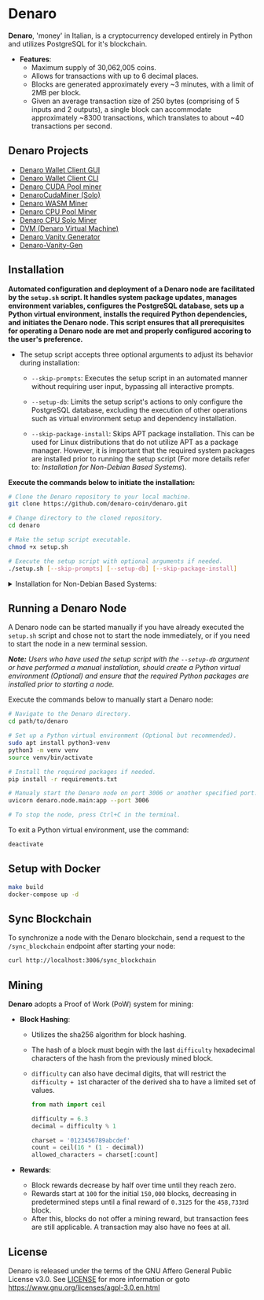 # Denaro
**Denaro**, 'money' in Italian, is a cryptocurrency developed entirely in Python and utilizes PostgreSQL for it's blockchain.

* **Features**: 
  * Maximum supply of 30,062,005 coins.
  * Allows for transactions with up to 6 decimal places.
  * Blocks are generated approximately every ~3 minutes, with a limit of 2MB per block.
  * Given an average transaction size of 250 bytes (comprising of 5 inputs and 2 outputs), a single block can accommodate approximately ~8300 transactions, which translates to about ~40 transactions per second.

## Denaro Projects
* [Denaro Wallet Client GUI](https://github.com/The-Sycorax/DenaroWalletClient-GUI)
* [Denaro Wallet Client CLI](https://github.com/The-Sycorax/DenaroWalletClient)
* [Denaro CUDA Pool miner](https://github.com/1460293896/denaro-cuda-miner)
* [DenaroCudaMiner (Solo)](https://github.com/witer33/denarocudaminer)
* [Denaro WASM Miner](https://github.com/geiccobs/denaro-wasm-miner)
* [Denaro CPU Pool Miner](https://github.com/geiccobs/denaro-pool-miner)
* [Denaro CPU Solo Miner](https://github.com/geiccobs/denaro-solo-miner)
* [DVM (Denaro Virtual Machine)](https://github.com/denaro-coin/dvm)
* [Denaro Vanity Generator](https://github.com/The-Sycorax/Denaro-Vanity-Generator)
* [Denaro-Vanity-Gen](https://github.com/Avecci-Claussen/Denaro-Vanity-Gen)
  
## Installation
**Automated configuration and deployment of a Denaro node are facilitated by the `setup.sh` script. It handles system package updates, manages environment variables, configures the PostgreSQL database, sets up a Python virtual environment, installs the required Python dependencies, and initiates the Denaro node. This script ensures that all prerequisites for operating a Denaro node are met and properly configured accoring to the user's preference.**
 
- The setup script accepts three optional arguments to adjust its behavior during installation:

  - `--skip-prompts`: Executes the setup script in an automated manner without requiring user input, bypassing all interactive prompts.
  
  - `--setup-db`: Limits the setup script's actions to only configure the PostgreSQL database, excluding the execution of other operations such as virtual environment setup and dependency installation.

  - `--skip-package-install`: Skips APT package installation. This can be used for Linux distributions that do not utilize APT as a package manager. However, it is important that the required system packages are installed prior to running the setup script (For more details refer to: *Installation for Non-Debian Based Systems*).

**Execute the commands below to initiate the installation:**

  ```bash
  # Clone the Denaro repository to your local machine.
  git clone https://github.com/denaro-coin/denaro.git
  
  # Change directory to the cloned repository.
  cd denaro
  
  # Make the setup script executable.
  chmod +x setup.sh
  
  # Execute the setup script with optional arguments if needed.
  ./setup.sh [--skip-prompts] [--setup-db] [--skip-package-install]
  ```

<details>
<summary>Installation for Non-Debian Based Systems:</summary>

<dl><dd>
<dl><dd>

 The setup script is designed for Linux distributions that utilize `apt` as their package manager (e.g. Debian/Ubuntu). If system package installation is unsuccessful, it may be due to the absence of apt on your system. In which case, the required system packages must be installed manually. Below you will find a list of the required system packages.

<details>
<summary>Required Packages:</summary>
<dl><dd>

*Note: It is nessessary to ensure that the package names specified are adjusted to correspond with those recognized by your package manager.*

- `gcc`
- `libgmp-dev`
- `libpq-dev`
- `postgresql`
- `python3`
- `python3-venv` (If using a python virtual environment)
- `sudo`
  
</dd></dl>
</details>

Once the required packages have been installed, the `--skip-package-install` argument can be used with the setup script to bypass operations which require 'apt', thus mitigating any unsucessful execution relating to package installation.

</dd></dl>
</dd></dl>
</details>

## Running a Denaro Node

A Denaro node can be started manually if you have already executed the `setup.sh` script and chose not to start the node immediately, or if you need to start the node in a new terminal session. 

***Note:** Users who have used the setup script with the `--setup-db` argument or have performed a manual installation, should create a Python virtual environment (Optional) and ensure that the required Python packages are installed prior to starting a node.*

Execute the commands below to manually start a Denaro node:

```bash
# Navigate to the Denaro directory.
cd path/to/denaro

# Set up a Python virtual environment (Optional but recommended).
sudo apt install python3-venv
python3 -m venv venv
source venv/bin/activate

# Install the required packages if needed.
pip install -r requirements.txt

# Manualy start the Denaro node on port 3006 or another specified port.
uvicorn denaro.node.main:app --port 3006

# To stop the node, press Ctrl+C in the terminal.
```

To exit a Python virtual environment, use the command:

```bash
deactivate
```

## Setup with Docker

```bash
make build
docker-compose up -d
```

## Sync Blockchain

To synchronize a node with the Denaro blockchain, send a request to the `/sync_blockchain` endpoint after starting your node:

```bash
curl http://localhost:3006/sync_blockchain
```

## Mining

**Denaro** adopts a Proof of Work (PoW) system for mining:

- **Block Hashing**:
  - Utilizes the sha256 algorithm for block hashing.
  - The hash of a block must begin with the last `difficulty` hexadecimal characters of the hash from the previously mined block.
  - `difficulty` can also have decimal digits, that will restrict the `difficulty + 1`st character of the derived sha to have a limited set of values.

    ```python
    from math import ceil

    difficulty = 6.3
    decimal = difficulty % 1

    charset = '0123456789abcdef'
    count = ceil(16 * (1 - decimal))
    allowed_characters = charset[:count]
    ```

- **Rewards**:
  - Block rewards decrease by half over time until they reach zero.
  - Rewards start at `100` for the initial `150,000` blocks, decreasing in predetermined steps until a final reward of `0.3125` for the `458,733`rd block.
  - After this, blocks do not offer a mining reward, but transaction fees are still applicable. A transaction may also have no fees at all.

## License
Denaro is released under the terms of the GNU Affero General Public License v3.0. See [LICENSE](LICENSE) for more information or goto https://www.gnu.org/licenses/agpl-3.0.en.html
